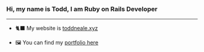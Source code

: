 <h3>Hi, my name is Todd, I am Ruby on Rails Developer</h3>
<hr>

- 🐈‍⬛ My website is [toddneale.xyz](http://toddneale.xyz/)

- 🖼 You can find my [portfolio here](https://github.com/todd-neale/Portfolio/blob/main/README.md)

